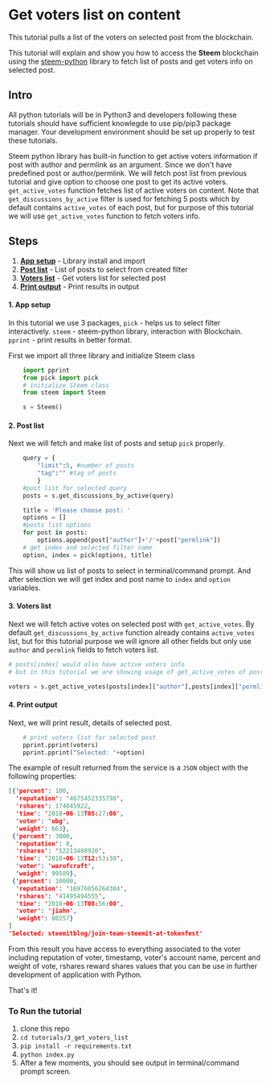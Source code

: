 # Get voters list on content

This tutorial pulls a list of the voters on selected post from the blockchain.

This tutorial will explain and show you how to access the **Steem** blockchain using the [steem-python](https://github.com/steemit/steem-python) library to fetch list of posts and get voters info on selected post.

## Intro

All python tutorials will be in Python3 and developers following these tutorials should have sufficient knowlegde to use pip/pip3 package manager. Your development environment should be set up properly to test these tutorials.

Steem python library has built-in function to get active voters information if post with author and permlink as an argument. Since we don't have predefined post or author/permlink. We will fetch post list from previous tutorial and give option to choose one post to get its active voters. `get_active_votes` function fetches list of active voters on content. Note that `get_discussions_by_active` filter is used for fetching 5 posts which by default contains `active_votes` of each post, but for purpose of this tutorial we will use `get_active_votes` function to fetch voters info.

## Steps

1.  [**App setup**](#app-setup) - Library install and import
1.  [**Post list**](#post-list) - List of posts to select from created filter 
1.  [**Voters list**](#voters-list) - Get voters list for selected post
1.  [**Print output**](#print-output) - Print results in output

#### 1. App setup <a name="app-setup"></a>

In this tutorial we use 3 packages, `pick` - helps us to select filter interactively. `steem` - steem-python library, interaction with Blockchain. `pprint` - print results in better format.

First we import all three library and initialize Steem class

```python
    import pprint
    from pick import pick
    # initialize Steem class
    from steem import Steem

    s = Steem()
```

#### 2. Post list <a name="post-list"></a>


Next we will fetch and make list of posts and setup `pick` properly.

```python
    query = {
        "limit":5, #number of posts
        "tag":"" #tag of posts
        }
    #post list for selected query
    posts = s.get_discussions_by_active(query)

    title = 'Please choose post: '
    options = []
    #posts list options
    for post in posts:
        options.append(post["author"]+'/'+post["permlink"])
    # get index and selected filter name
    option, index = pick(options, title)
```

This will show us list of posts to select in terminal/command prompt. And after selection we will get index and post name to `index` and `option` variables.

#### 3. Voters list <a name="voters-list"></a>

Next we will fetch active votes on selected post with `get_active_votes`. By default `get_discussions_by_active` function already contains `active_votes` list, but for this tutorial purpose we will ignore all other fields but only use `author` and `permlink` fields to fetch voters list.

```python
# posts[index] would also have active voters info
# but in this tutorial we are showing usage of get_active_votes of post where author and permlink is known/selected

voters = s.get_active_votes(posts[index]["author"],posts[index]["permlink"])
```


#### 4. Print output <a name="print-output"></a>

Next, we will print result, details of selected post.

```python
    # print voters list for selected post
    pprint.pprint(voters)
    pprint.pprint("Selected: "+option)
```

The example of result returned from the service is a `JSON` object with the following properties:

```json
[{'percent': 100,
  'reputation': '4675452335798',
  'rshares': 174045922,
  'time': '2018-06-13T05:27:06',
  'voter': 'ubg',
  'weight': 663},
 {'percent': 3000,
  'reputation': 0,
  'rshares': '52213408920',
  'time': '2018-06-13T12:53:30',
  'voter': 'warofcraft',
  'weight': 99589},
 {'percent': 10000,
  'reputation': '16976056264304',
  'rshares': '41495494555',
  'time': '2018-06-13T08:56:00',
  'voter': 'jiahn',
  'weight': 80257}
]
'Selected: steemitblog/join-team-steemit-at-tokenfest'
```

From this result you have access to everything associated to the voter including reputation of voter, timestamp, voter's account name, percent and weight of vote, rshares reward shares values that you can be use in further development of application with Python.

That's it!

### To Run the tutorial

1.  clone this repo
1.  `cd tutorials/3_get_voters_list`
1.  `pip install -r requirements.txt`
1.  `python index.py`
1.  After a few moments, you should see output in terminal/command prompt screen.

